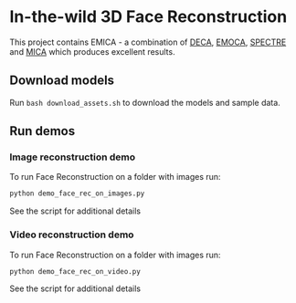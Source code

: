 # In-the-wild 3D Face Reconstruction

This project contains EMICA - a combination of [DECA](https://deca.is.tue.mpg.de/), [EMOCA](https://emoca.is.tue.mpg.de/), [SPECTRE](https://filby89.github.io/spectre/) and [MICA](https://zielon.github.io/mica/) which produces excellent results.

## Download models  

Run `bash download_assets.sh` to download the models and sample data.

## Run demos 

### Image reconstruction demo 

To run Face Reconstruction on a folder with images run: 

```bash 
python demo_face_rec_on_images.py
```

See the script for additional details


### Video reconstruction demo 

To run Face Reconstruction on a folder with images run: 

```bash 
python demo_face_rec_on_video.py
```

See the script for additional details

